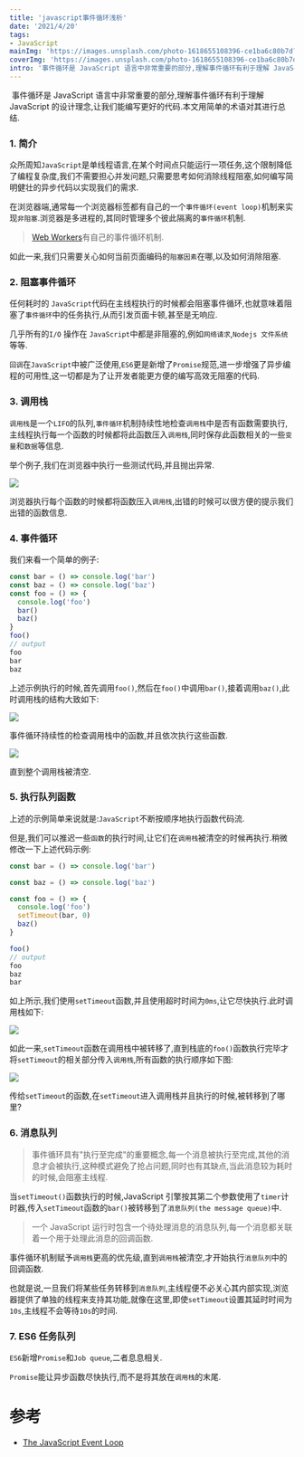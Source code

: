 ```yaml
---
title: 'javascript事件循环浅析'
date: '2021/4/20'
tags:
- JavaScript
mainImg: 'https://images.unsplash.com/photo-1618655108396-ce1ba6c80b7d?crop=entropy&cs=tinysrgb&fit=max&fm=jpg&ixid=MnwxNjUyNjZ8MHwxfHJhbmRvbXx8fHx8fHx8fDE2MTg4NzMxMjg&ixlib=rb-1.2.1&q=80&w=1080'
coverImg: 'https://images.unsplash.com/photo-1618655108396-ce1ba6c80b7d?crop=entropy&cs=tinysrgb&fit=max&fm=jpg&ixid=MnwxNjUyNjZ8MHwxfHJhbmRvbXx8fHx8fHx8fDE2MTg4NzMxMjg&ixlib=rb-1.2.1&q=80&w=400'
intro: '事件循环是 JavaScript 语言中非常重要的部分,理解事件循环有利于理解 JavaScript 的设计理念,让我们能编写更好的代码.本文用简单的术语对其进行总结.'
---
```


​        事件循环是 JavaScript 语言中非常重要的部分,理解事件循环有利于理解 JavaScript 的设计理念,让我们能编写更好的代码.本文用简单的术语对其进行总结.

### 1. 简介

众所周知`JavaScript`是单线程语言,在某个时间点只能运行一项任务,这个限制降低了编程复杂度,我们不需要担心并发问题,只需要思考如何消除线程阻塞,如何编写简明健壮的异步代码以实现我们的需求.

在浏览器端,通常每一个浏览器标签都有自己的一个`事件循环(event loop)`机制来实现`非阻塞`.浏览器是多进程的,其同时管理多个彼此隔离的`事件循环`机制.

> [Web Workers](https://flaviocopes.com/web-workers/)有自己的事件循环机制.

如此一来,我们只需要关心如何当前页面编码的`阻塞因素`在哪,以及如何消除阻塞.

### 2. 阻塞事件循环

任何耗时的 `JavaScript`代码在主线程执行的时候都会阻塞事件循环,也就意味着阻塞了`事件循环`中的任务执行,从而引发页面卡顿,甚至是无响应.

几乎所有的`I/O` 操作在 `JavaScript`中都是非阻塞的,例如`网络请求`,`Nodejs 文件系统`等等.

`回调`在`JavaScript`中被广泛使用,`ES6`更是新增了`Promise`规范,进一步增强了异步编程的可用性,这一切都是为了让开发者能更方便的编写高效无阻塞的代码.



### 3. 调用栈

`调用栈`是一个`LIFO`的队列,`事件循环`机制持续性地检查`调用栈`中是否有函数需要执行,主线程执行每一个函数的时候都将此函数压入`调用栈`,同时保存此函数相关的一些`变量`和`数据`等信息.

举个例子,我们在浏览器中执行一些测试代码,并且抛出异常.



![](https://flaviocopes.com/javascript-event-loop/exception-call-stack.png)

浏览器执行每个函数的时候都将函数压入`调用栈`,出错的时候可以很方便的提示我们出错的函数信息.

### 4. 事件循环

我们来看一个简单的例子:

```js
const bar = () => console.log('bar')
const baz = () => console.log('baz')
const foo = () => {
  console.log('foo')
  bar()
  baz()
}
foo()
// output
foo
bar
baz
```

上述示例执行的时候,首先调用`foo()`,然后在`foo()`中调用`bar()`,接着调用`baz()`,此时调用栈的结构大致如下:

![](https://flaviocopes.com/javascript-event-loop/call-stack-first-example.png)

事件循环持续性的检查调用栈中的函数,并且依次执行这些函数.

![](https://flaviocopes.com/javascript-event-loop/execution-order-first-example.png)

直到整个调用栈被清空.



### 5. 执行队列函数

上述的示例简单来说就是:`JavaScript`不断按顺序地执行函数代码流.

但是,我们可以推迟一些`函数`的执行时间,让它们在`调用栈`被清空的时候再执行.稍微修改一下上述代码示例:

```js
const bar = () => console.log('bar')

const baz = () => console.log('baz')

const foo = () => {
  console.log('foo')
  setTimeout(bar, 0)
  baz()
}

foo()
// output
foo
baz
bar
```

如上所示,我们使用`setTimeout`函数,并且使用超时时间为`0ms`,让它尽快执行.此时调用栈如下:

![](https://flaviocopes.com/javascript-event-loop/call-stack-second-example.png)

如此一来,`setTimeout`函数在调用栈中被转移了,直到栈底的`foo()`函数执行完毕才将`setTimeout`的相关部分传入`调用栈`,所有函数的执行顺序如下图:

![](https://flaviocopes.com/javascript-event-loop/execution-order-second-example.png)

传给`setTimeout`的函数,在`setTimeout`进入调用栈并且执行的时候,被转移到了哪里?

### 6. 消息队列

> 事件循环具有"执行至完成"的重要概念,每一个消息被执行至完成,其他的消息才会被执行,这种模式避免了抢占问题,同时也有其缺点,当此消息较为耗时的时候,会阻塞主线程.

当`setTimeout()`函数执行的时候,JavaScript 引擎按其第二个参数使用了`timer`计时器,传入`setTimeout`函数的`bar()`被转移到了`消息队列(the message queue)`中.

> 一个 JavaScript 运行时包含一个待处理消息的消息队列,每一个消息都关联着一个用于处理此消息的回调函数.

事件循环机制赋予`调用栈`更高的优先级,直到`调用栈`被清空,才开始执行`消息队列`中的回调函数.

也就是说,一旦我们将某些任务转移到`消息队列`,主线程便不必关心其内部实现,浏览器提供了单独的线程来支持其功能,就像在这里,即使`setTimeout`设置其延时时间为`10s`,主线程不会等待`10s`的时间.

### 7. ES6 任务队列

`ES6`新增`Promise`和`Job queue`,二者息息相关.

`Promise`能让异步函数尽快执行,而不是将其放在`调用栈`的末尾.

# 参考

- [The JavaScript Event Loop](https://flaviocopes.com/javascript-event-loop/)